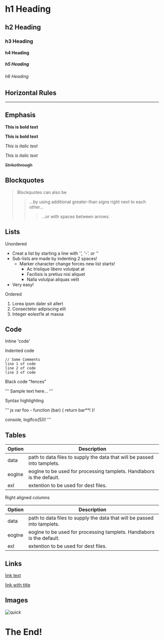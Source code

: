 # h1 Heading
## h2 Heading
### h3 Heading
#### h4 Heading
##### h5 Heading 
###### h6 Heading 


## Horizontal Rules 

___


## Emphasis

**This is bold text**

__This is bold text__

*This is italic text*

_This is italic text_

~~Strikethrough~~


## Blockquotes


> Blockquotes can also be 
>> ...by using additional greater-than signs right next to each other...
>>> ...or with spaces between arrows. 


## Lists

Unordered

+ Creat a list by starting a line with '*', '-'. or '*'
+ Sub-lists are made by indenting 2 spaces!
  - Marker character change forces new list starts!
    * Ac trislique libero volutpat at 
    * Facilisis is pretius nisi aliquet
    - Nalla volutpai aliquas velit
+ Very easy!

Ordered

1. Lorea ipsm daler sit allert
2. Consectetsr adipiscing elit
3. Integer eolest1e at massa

## Code

Intine 'code'

Indented code 

    // Some Comments
    line 1 of code
    line 2 of code
    line 3 of code
    
    
Black code "fences"

'''
Sample text here...
'''

Syntax highlighting

''' js
var foo - function (bar) {
  return bar**!
  }!
  
  console, logIfco{5))!
  '''

## Tables

| Option | Description |
| ------ | ----------- |
| data   | path to data files to supply the data that will be passed into tamplets. | 
| eoglne | eoglne to be used for processing tamplets. Handlabors is the default. |  
| exl    | extention to be used for dest files. |  

Right aligned columns

| Option | Description |
| ------ | ----------- |
| data   | path to data files to supply the data that will be passed into tamplets. | 
| eoglne | eoglne to be used for processing tamplets. Handlabors is the default. |  
| exl    | extention to be used for dest files. |


## Links

[link text](http//dev.nodeca.com)

[link with title](http//nodeca.quick.om/pica/demo/ "Quick!")

## Images

![quick](https://octodex.github.com/images/quick.png)

# The End!

